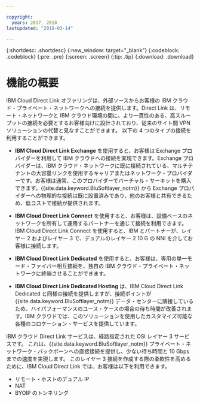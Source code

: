 ```yaml
---

copyright:
  years: 2017, 2018
lastupdated: "2018-03-14"

---
```


{:shortdesc: .shortdesc}
{:new_window: target="_blank"}
{:codeblock: .codeblock}
{:pre: .pre}
{:screen: .screen}
{:tip: .tip}
{:download: .download}

# 機能の概要

IBM Cloud Direct Link オファリングは、外部ソースからお客様の IBM クラウド・プライベート・ネットワークへの接続を提供します。Direct Link は、リモート・ネットワークと IBM クラウド環境の間に、より一貫性のある、高スループットの接続を必要とするお客様向けに設計されており、従来のサイト間 VPN ソリューションの代替と見なすことができます。 以下の 4 つのタイプの接続を利用することができます。
 
 * **IBM Cloud Direct Link Exchange** を使用すると、お客様は Exchange プロバイダーを利用して IBM クラウドへの接続を実現できます。Exchange プロバイダーは、IBM クラウド・ネットワークに既に接続されている、マルチテナントの大容量リンクを使用するキャリアまたはネットワーク・プロバイダーです。お客様は通常、このプロバイダーでバーチャル・サーキットを購入できます。{{site.data.keyword.BluSoftlayer_notm}} から Exchange プロバイダーへの物理的な接続は既に設置済みであり、他のお客様と共有できるため、低コストで接続が提供されます。
 
 * **IBM Cloud Direct Link Connect** を使用すると、お客様は、設備ベースのネットワークを所有して運用するパートナーを通じて接続を利用できます。IBM Cloud Direct Link Connect を使用すると、IBM とパートナーが、レイヤー 2 およびレイヤー 3 で、デュアルのレイヤー 2 10 G の NNI を介してお客様に接続します。
 
 * **IBM Cloud Direct Link Dedicated** を使用すると、お客様は、専用の単一モード・ファイバー相互接続を、独自の IBM クラウド・プライベート・ネットワークに終端させることができます。
 
 * **IBM Cloud Direct Link Dedicated Hosting** は、IBM Cloud Direct Link Dedicated と同様の接続を提供しますが、接続ポイントが {{site.data.keyword.BluSoftlayer_notm}} データ・センターに隣接しているため、ハイパフォーマンスのユース・ケースの場合の待ち時間が改善されます。IBM クラウドでは、このソリューションを使用したカスタマイズ可能な各種のコロケーション・サービスを提供しています。
  
IBM クラウド Direct Link サービスは、経路指定された OSI レイヤー 3 サービスです。 これは、{{site.data.keyword.BluSoftlayer_notm}} プライベート・ネットワーク・バックボーンへの直接接続を提供し、少ない待ち時間と 10 Gbps までの速度を実現します。
このレイヤー 3 接続を作成する際の柔軟性を高めるために、IBM Cloud Direct Link では、お客様は以下を利用できます。
 * リモート・ホストのデュアル IP
 * NAT
 * BYOIP のトンネリング
